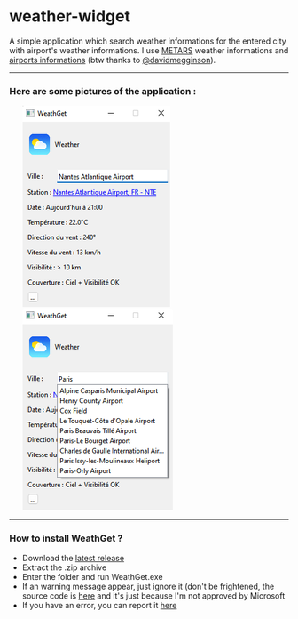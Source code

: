 # weather-widget
 A simple application which search weather informations for the entered city with airport's weather informations.
 I use [METARS](https://aviationweather-cprk.ncep.noaa.gov/adds/dataserver_current/current/metars.cache.csv) weather informations and [airports informations](https://github.com/davidmegginson/ourairports-data) (btw thanks to [@davidmegginson](https://github.com/davidmegginson)).
<hr />

### Here are some pictures of the application : 
<ol>
    <img src="https://github.com/Mysterious-Developers/weather-widget/blob/main/img/image0.png">
    <img src="https://github.com/Mysterious-Developers/weather-widget/blob/main/img/image1.png">
</ol>

<hr />

### How to install WeathGet ?

* Download the [latest release](https://github.com/mysterious-Developers/weather-widget/releases/latest)
* Extract the .zip archive
* Enter the folder and run WeathGet.exe
* If an warning message appear, just ignore it (don't be frightened, the source code is [here](https://github.com/Mysterious-Developers/weather-widget) and it's just because I'm not approved by Microsoft
* If you have an error, you can report it [here](https://github.com/Mysterious-Developers/weather-widget/issues)
